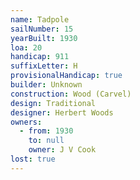 ```yaml
---
name: Tadpole
sailNumber: 15
yearBuilt: 1930
loa: 20
handicap: 911
suffixLetter: H
provisionalHandicap: true
builder: Unknown
construction: Wood (Carvel)
design: Traditional
designer: Herbert Woods
owners:
  - from: 1930
    to: null
    owner: J V Cook
lost: true
---
```

